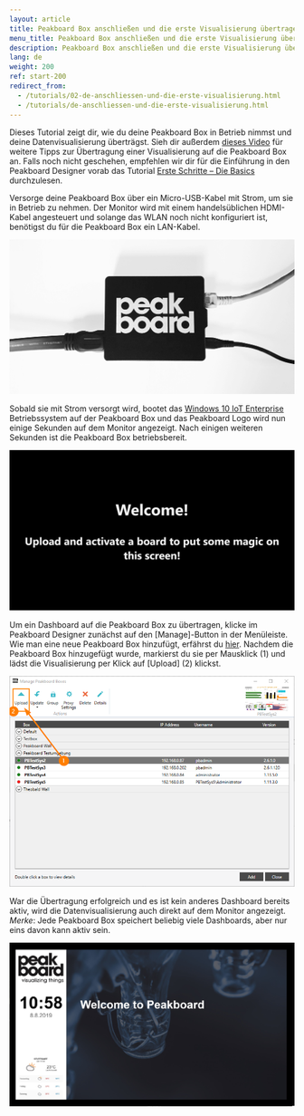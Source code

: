 ```yaml
---
layout: article
title: Peakboard Box anschließen und die erste Visualisierung übertragen
menu_title: Peakboard Box anschließen und die erste Visualisierung übertragen
description: Peakboard Box anschließen und die erste Visualisierung übertragen
lang: de
weight: 200
ref: start-200
redirect_from:
  - /tutorials/02-de-anschliessen-und-die-erste-visualisierung.html
  - /tutorials/de-anschliessen-und-die-erste-visualisierung.html
---
```

Dieses Tutorial zeigt dir, wie du deine Peakboard Box in Betrieb nimmst und deine Datenvisualisierung überträgst.
Sieh dir außerdem [dieses Video](https://youtu.be/-6YyjhlpdjU) für weitere Tipps zur Übertragung einer Visualisierung auf die Peakboard Box an.
Falls noch nicht geschehen, empfehlen wir dir für die Einführung in den Peakboard Designer vorab das Tutorial [Erste Schritte – Die Basics](/tutorials/01-de-peakboard-designer-basics.html) durchzulesen. 

Versorge deine Peakboard Box über ein Micro-USB-Kabel mit Strom, um sie in Betrieb zu nehmen.
Der Monitor wird mit einem handelsüblichen HDMI-Kabel angesteuert und solange das WLAN noch nicht konfiguriert ist, benötigst du für die Peakboard Box ein LAN-Kabel.

![Anschlussbild](/assets/images/Tutorial/Connecting/TutorialBox01.jpg)

Sobald sie mit Strom versorgt wird, bootet das [Windows 10 IoT Enterprise](https://docs.microsoft.com/de-de/windows/iot-core/windows-iot-enterprise) Betriebssystem auf der Peakboard Box und das Peakboard Logo wird nun einige Sekunden auf dem Monitor angezeigt. 
Nach einigen weiteren Sekunden ist die Peakboard Box betriebsbereit. 

![Initialer Bildschirm](/assets/images/Tutorial/Connecting/TutorialBox02.jpg)

Um ein Dashboard auf die Peakboard Box zu übertragen, klicke im Peakboard Designer zunächst auf den [Manage]-Button in der Menüleiste.
Wie man eine neue Peakboard Box hinzufügt, erfährst du [hier](/administration/07-de-hinzufuegen.html).
Nachdem die Peakboard Box hinzugefügt wurde, markierst du sie per Mausklick (1) und lädst die Visualisierung per Klick auf [Upload] (2) klickst.

![Manage Dialog](/assets/images/Tutorial/Connecting/ErsteSchrittePBBox2.png)

War die Übertragung erfolgreich und es ist kein anderes Dashboard bereits aktiv, wird die Datenvisualisierung auch direkt auf dem Monitor angezeigt. 
*Merke*: Jede Peakboard Box speichert beliebig viele Dashboards, aber nur eins davon kann aktiv sein. 

![Laufende Visualisierung](/assets/images/Tutorial/Connecting/TutorialBox05.jpg)
